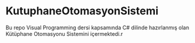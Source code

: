 # KutuphaneOtomasyonSistemi
 Bu repo Visual Programming dersi kapsamında C# dilinde hazırlanmış olan Kütüphane Otomasyonu Sistemini içermektedi.r
